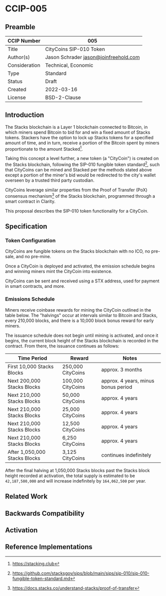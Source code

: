 # CCIP-005

## Preamble

| CCIP Number   | 005                                   |
| ------------- | ------------------------------------- |
| Title         | CityCoins SIP-010 Token               |
| Author(s)     | Jason Schrader jason@joinfreehold.com |
| Consideration | Technical, Economic                   |
| Type          | Standard                              |
| Status        | Draft                                 |
| Created       | 2022-03-16                            |
| License       | BSD-2-Clause                          |

## Introduction

The Stacks blockchain is a Layer 1 blockchain connected to Bitcoin, in which miners spend Bitcoin to bid for and win a fixed amount of Stacks tokens. Stackers have the option to lock up Stacks tokens for a specified amount of time, and in turn, receive a portion of the Bitcoin spent by miners proportionate to the amount Stacked[^1].

Taking this concept a level further, a new token (a "CityCoin") is created on the Stacks blockchain, following the SIP-010 fungible token standard[^2], such that CityCoins can be mined and Stacked per the methods stated above except a portion of the miner's bid would be redirected to the city's wallet overseen by a trusted third party custodian.

CityCoins leverage similar properties from the Proof of Transfer (PoX) consensus mechanism[^3] of the Stacks blockchain, programmed through a smart contract in Clarity.

This proposal describes the SIP-010 token functionality for a CityCoin.

[^1]: https://stacking.club
[^2]: https://github.com/stacksgov/sips/blob/main/sips/sip-010/sip-010-fungible-token-standard.md
[^3]: https://docs.stacks.co/understand-stacks/proof-of-transfer

## Specification

### Token Configuration

CityCoins are fungible tokens on the Stacks blockchain with no ICO, no pre-sale, and no pre-mine.

Once a CityCoin is deployed and activated, the emission schedule begins and winning miners mint the CityCoin into existence.

CityCoins can be sent and received using a STX address, used for payment in smart contracts, and more.

### Emissions Schedule

Miners receive coinbase rewards for mining the CityCoin outlined in the table below. The "halvings" occur at intervals similar to Bitcoin and Stacks, every 210,000 blocks, and there is a 10,000 block bonus reward for early miners.

The issuance schedule does not begin until mining is activated, and once it begins, the current block height of the Stacks blockchain is recorded in the contract. From there, the issuance continues as follows:

| Time Period                   | Reward            | Notes                               |
| ----------------------------- | ----------------- | ----------------------------------- |
| First 10,000 Stacks Blocks    | 250,000 CityCoins | approx. 3 months                    |
| Next 200,000 Stacks Blocks    | 100,000 CityCoins | approx. 4 years, minus bonus period |
| Next 210,000 Stacks Blocks    | 50,000 CityCoins  | approx. 4 years                     |
| Next 210,000 Stacks Blocks    | 25,000 CityCoins  | approx. 4 years                     |
| Next 210,000 Stacks Blocks    | 12,500 CityCoins  | approx. 4 years                     |
| Next 210,000 Stacks Blocks    | 6,250 CityCoins   | approx. 4 years                     |
| After 1,050,000 Stacks Blocks | 3,125 CityCoins   | continues indefinitely              |

After the final halving at 1,050,000 Stacks blocks past the Stacks block height recorded at activation, the total supply is estimated to be `42,187,500,000` and will increase indefinitely by `164,062,500` per year.

## Related Work

## Backwards Compatibility

## Activation

## Reference Implementations
